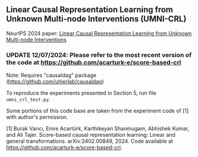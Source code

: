  ## Linear Causal Representation Learning from Unknown Multi-node Interventions (UMNI-CRL)

NeurIPS 2024 paper: [Linear Causal Representation Learning from Unknown Multi-node Interventions](https://openreview.net/forum?id=weemASPtzg)

### **UPDATE 12/07/2024**: Please refer to the most recent version of the code at https://github.com/acarturk-e/score-based-crl

Note: Requires "causaldag" package (https://github.com/uhlerlab/causaldag)

To reproduce the experiments presented in Section 5, run file `umni_crl_test.py`.

Some portions of this code base are taken from the experiment code of [1] with author's permission.

[1] Burak Varıcı, Emre Acartürk, Karthikeyan Shanmugam, Abhishek Kumar, and Ali Tajer. Score-based causal representation learning: Linear and general transformations. arXiv:2402.00849, 2024. Code available at https://github.com/acarturk-e/score-based-crl.
